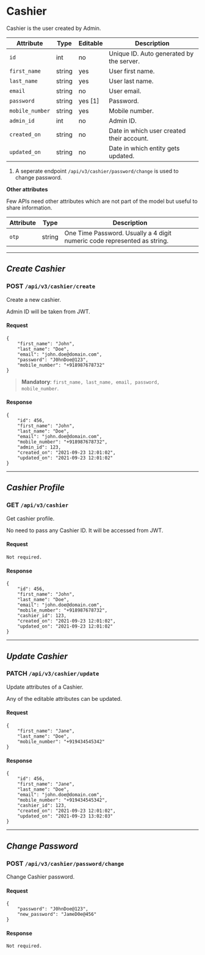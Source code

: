 # Cashier

Cashier is the user created by Admin.

Attribute       | Type   | Editable | Description
--------------- | ------ | -------- | --------------------------
`id`            | int    | no       | Unique ID. Auto generated by the server.
`first_name`    | string | yes      | User first name.
`last_name`     | string | yes      | User last name.
`email`         | string | no       | User email.
`password`      | string | yes [1]  | Password.
`mobile_number` | string | yes      | Mobile number.
`admin_id`      | int    | no       | Admin ID.
`created_on`    | string | no       | Date in which user created their account.
`updated_on`    | string | no       | Date in which entity gets updated.

1. A seperate endpoint `/api/v3/cashier/password/change` is used to change password.

**Other attributes**

Few APIs need other attributes which are not part of the model but useful to share information.

Attribute | Type   | Description
----------| ------ | --------------------------
`otp`     | string | One Time Password. Usually a 4 digit numeric code represented as string.

---

## *Create Cashier*

### **POST** `/api/v3/cashier/create`

Create a new cashier.

Admin ID will be taken from JWT.

#### Request

    {
        "first_name": "John",
        "last_name": "Doe",
        "email": "john.doe@domain.com",
        "password": "J0hnDoe@123",
        "mobile_number": "+918987678732"
    }

> **Mandatory**: `first_name, last_name, email, password, mobile_number`.

#### Response

    {
        "id": 456,
        "first_name": "John",
        "last_name": "Doe",
        "email": "john.doe@domain.com",
        "mobile_number": "+918987678732",
        "admin_id": 123,
        "created_on": "2021-09-23 12:01:02",
        "updated_on": "2021-09-23 12:01:02"
    }

---

## *Cashier Profile*

### **GET** `/api/v3/cashier`

Get cashier profile.

No need to pass any Cashier ID. It will be accessed from JWT.

#### Request

    Not required.

#### Response

    {
        "id": 456,
        "first_name": "John",
        "last_name": "Doe",
        "email": "john.doe@domain.com",
        "mobile_number": "+918987678732",
        "cashier_id": 123,
        "created_on": "2021-09-23 12:01:02",
        "updated_on": "2021-09-23 12:01:02"
    }

---

## *Update Cashier*

### **PATCH** `/api/v3/cashier/update`

Update attributes of a Cashier.

Any of the editable attributes can be updated.

#### Request

    {
        "first_name": "Jane",
        "last_name": "Doe",
        "mobile_number": "+919434545342"
    }

#### Response

    {
        "id": 456,
        "first_name": "Jane",
        "last_name": "Doe",
        "email": "john.doe@domain.com",
        "mobile_number": "+919434545342",
        "cashier_id": 123,
        "created_on": "2021-09-23 12:01:02",
        "updated_on": "2021-09-23 13:02:03"
    }

---

## *Change Password*

### **POST** `/api/v3/cashier/password/change`

Change Cashier password.

#### Request

    {
        "password": "J0hnDoe@123",
        "new_password": "JameD0e@456"
    }

#### Response

    Not required.
